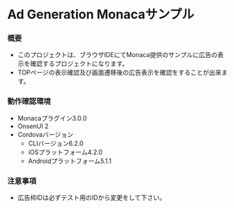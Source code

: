 # Ad Generation Monacaサンプル

### 概要

- このプロジェクトは、ブラウザIDEにてMonaca提供のサンプルに広告の表示を確認するプロジェクトになります。
- TOPページの表示確認及び画面遷移後の広告表示を確認をすることが出来ます。

### 動作確認環境
 - Monacaプラグイン3.0.0
 - OnsenUI 2
 - Cordovaバージョン
   - CLIバージョン6.2.0
   - iOSプラットフォーム4.2.0
   - Androidプラットフォーム5.1.1

### 注意事項
 - 広告枠IDは必ずテスト用のIDから変更をして下さい。